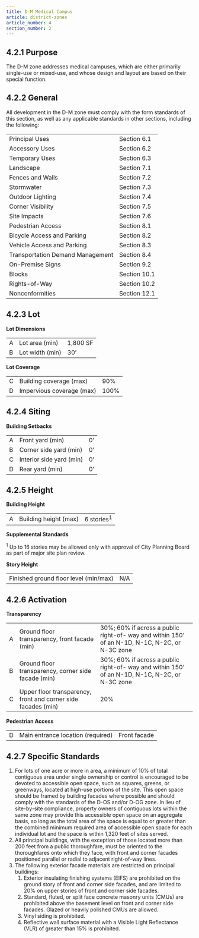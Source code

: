 ```yaml
---
title: D-M Medical Campus
article: district-zones
article_number: 4
section_number: 2
---
```


## 4.2.1 Purpose

The D-M zone addresses medical campuses, which are either primarily single-use or mixed-use, and whose design and layout are based on their special function.

## 4.2.2 General

All development in the D-M zone must comply with the form standards of this section, as well as any applicable standards in other sections, including the following:

|                                  |              |
| -------------------------------- | ------------ |
| Principal Uses                   | Section 6.1  |
| Accessory Uses                   | Section 6.2  |
| Temporary Uses                   | Section 6.3  |
| Landscape                        | Section 7.1  |
| Fences and Walls                 | Section 7.2  |
| Stormwater                       | Section 7.3  |
| Outdoor Lighting                 | Section 7.4  |
| Corner Visibility                | Section 7.5  |
| Site Impacts                     | Section 7.6  |
| Pedestrian Access                | Section 8.1  |
| Bicycle Access and Parking       | Section 8.2  |
| Vehicle Access and Parking       | Section 8.3  |
| Transportation Demand Management | Section 8.4  |
| On-Premise Signs                 | Section 9.2  |
| Blocks                           | Section 10.1 |
| Rights-of-Way                    | Section 10.2 |
| Nonconformities                  | Section 12.1 |

## 4.2.3 Lot

**Lot Dimensions**

|     |                 |          |
| --- | --------------- | -------- |
| A   | Lot area (min)  | 1,800 SF |
| B   | Lot width (min) | 30’      |

**Lot Coverage**

|     |                           |      |
| --- | ------------------------- | ---- |
| C   | Building coverage (max)   | 90%  |
| D   | Impervious coverage (max) | 100% |

## 4.2.4 Siting

**Building Setbacks**

|     |                          |     |
| --- | ------------------------ | --- |
| A   | Front yard (min)         | 0’  |
| B   | Corner side yard (min)   | 0’  |
| C   | Interior side yard (min) | 0’  |
| D   | Rear yard (min)          | 0’  |

## 4.2.5 Height

**Building Height**

|     |                       |                       |
| --- | --------------------- | --------------------- |
| A   | Building height (max) | 6 stories<sup>1</sup> |

**Supplemental Standards**

<sup>1</sup> Up to 16 stories may be allowed only with approval of City Planning Board as part of major site plan review.

**Story Height**

|                                       |     |
| ------------------------------------- | --- |
| Finished ground floor level (min/max) | N/A |

## 4.2.6 Activation

**Transparency**

|     |                                                               |                                                                                                |
| --- | ------------------------------------------------------------- | ---------------------------------------------------------------------------------------------- |
| A   | Ground floor transparency, front facade (min)                 | 30%; 60% if across a public right-of- way and within 150’ of an N-1D, N-1C, N-2C, or N-3C zone |
| B   | Ground floor transparency, corner side facade (min)           | 30%; 60% if across a public right-of- way and within 150’ of an N-1D, N-1C, N-2C, or N-3C zone |
| C   | Upper floor transparency, front and corner side facades (min) | 20%                                                                                            |

**Pedestrian Access**

|     |                                   |              |
| --- | --------------------------------- | ------------ |
| D   | Main entrance location (required) | Front facade |

## 4.2.7 Specific Standards

1. For lots of one acre or more in area, a minimum of 10% of total contiguous area under single
   ownership or control is encouraged to be devoted to accessible open space, such as squares, greens, or greenways, located at high-use portions of the site. This open space should be framed
   by building facades where possible and should comply with the standards of the D-OS and/or D-OG zone. In lieu of site-by-site compliance, property owners of contiguous lots within the same zone may provide this accessible open space on an aggregate basis, so long as the total area of the space is equal to or greater than the combined minimum required area of accessible open space for each individual lot and the space is within 1,320 feet of sites served.
2. All principal buildings, with the exception of those located more than 200 feet from a public
   thoroughfare, must be oriented to the thoroughfares onto which they face, with front and corner facades positioned parallel or radial to adjacent right-of-way lines.
3. The following exterior facade materials are restricted on principal buildings:
   1. Exterior insulating finishing systems (EIFS) are prohibited on the ground story of front and corner side facades, and are limited to 20% on upper stories of front and corner side facades.
   2. Standard, fluted, or split face concrete masonry units (CMUs) are prohibited above the basement level on front and corner side facades. Glazed or heavily polished CMUs are allowed.
   3. Vinyl siding is prohibited.
   4. Reflective wall surface material with a Visible Light Reflectance (VLR) of greater than 15% is prohibited.
